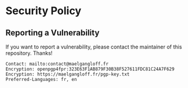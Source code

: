 # Security Policy

## Reporting a Vulnerability

If you want to report a vulnerability, please contact the maintainer of this repository.
Thanks!

~~~
Contact: mailto:contact@maelgangloff.fr
Encryption: openpgp4fpr:323E63F1AB879F30B38F527611FDC81C24A7F629
Encryption: https://maelgangloff.fr/pgp-key.txt
Preferred-Languages: fr, en
~~~
